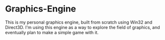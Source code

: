 # Graphics-Engine
This is my personal graphics engine, built from scratch using Win32 and Direct3D. I'm using this engine as a way to explore the field of graphics, and eventually plan to make a simple game with it.
